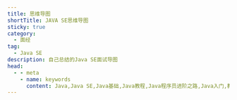 ```yaml
---
title: 思维导图
shortTitle: JAVA SE思维导图
sticky: true
category:
  - 面经
tag:
  - Java SE
description: 自己总结的Java SE面试导图
head:
  - - meta
    - name: keywords
      content: Java,Java SE,Java基础,Java教程,Java程序员进阶之路,Java入门,教程,复盘Java基础知识,Java随笔,复盘Java基础知识, 一份详细的Java面试基础知识, 一篇文章搞懂Java SE
---
```


<iframe
  :src="$withBase('/思维导图.html')"
  width="100%"
  height="400"
  frameborder="0"
  scrolling="No"
  leftmargin="0"
  topmargin="0"
/>

# 面试导图

## Java SE

### 是什么（概念）

- Java是一门面向对象的编程语言，继承了C++的幼优点，舍弃了C++的多继承与指针的难点，因此Java是一门功能强大且容易上手的编程语言。

  - Java是一门面向对象的编程语言，不仅吸收了C++的优点，还舍弃了C++的多继承与指针的难点，因此Java具有功能强大且容易上手的编程语言。

### 怎么样（特点）

- 面向对象

  - 封装、继承、多态

- 跨平台？原理

  - Write once，run anywhere

- 支持多线程

  - 内置多线程机制，无需调用操作系统的多线程功能进行功能设计

- 编译与解释并存

  - 高级编程语言按照程序的执行方式分为编译形和解释形，编译型就好比把外国文献先全部翻译再阅读，解释型就好比逐行翻译有，阅读后再翻译。为什么说Java是编译与解释并存？引文Java程序需要先编译成字节码.class文件，然后平台JVM将字节码解释成平台可识别的机器码，操作系统运行。

    - 扩展：

      - 动态类型语言

        - 只有在运行期间才会检查变量的数据类型，该类语言会在变量的第一次赋值时将数据类型记录下来。代表语言：Python、Ruby、PHP、JS

      - 静态类型语言

        - 编译期间进行数据类型检查，不通过则无法运行。该类语言必须先声明数据类型，分配好内存空间。代表语言：C、C++、Java、Object-C 

      - 强类型语言

        - 含义：强制数据类型定义的语言，一旦变量声明，转换数据类型需要强制转换。代表语言：Java、C#、Python、Ruby、Object-C

      - 弱类型语言

        - 含义：允许隐式类型转换，例如：int + float = float。代表语言：JS、PHP、C、C++

      - 引申：编译型语言vs解释性语言

        - 编译型语言有一个专门的编译过程，优点：运行时无需再次编译，执行效率高；缺点：依赖编译器，跨平台性差。
        - 解释性语言运行前无需编译，优点：运行时逐行解释再运行，跨平台性好；缺点：执行效率低。注：语言都是解释性语言。

- JVM、JDK、JRE的区别

  - jdk包含jre、jre包含jvm

- 字节码？什么好处

  - 字节码是Java程序经过编译之后产生的。class文件，可以直接被jvm识别并运行，从而能够跨平台运行

### 基础语法

- 数据类型

  - 基本数据类型

    - 整型

      - byte、short、int、long

    - 浮点型

      - float、double

    - 字符型

      - char

    - 布尔型

      - boolean

  - 引用数据类型

    - class
    - interface
    - 数组

  - 类型转换

    - 自动转换

      - 小杯水可以倒进大杯子，大杯水倒进小杯子就可能会溢出。案例1：float num1 = 1.2，在Java中float浮点型类型变量的声明要在数字的末尾加上f或F，否则属于双精度double类型，下转上会造成精度损失，正确写法：float num1 = 1.2F。

    - 强制转换

      - 对于上述解决方案，还可以进行强制类型转换：float num = (float)1.1;  案例2：short num2 = 1； num2  = num2 + 1;此时编译器会进行报错，我们一般的解决办法是进行强转，或者：short num2 = 1;  num2 += 1,这其实其中num2 += 1，有隐含的强制类型转换。

- 自动拆箱/装箱

  - 装箱：Integer i = 10，把整型10装箱为Integer
    拆箱：把i再赋值给int，int n = i；

- 运算符与位运算

  - &

    - 逻辑与（短路与：全1为1,有0为0）

      - 算法引申：逻辑与可以用来判断奇偶数、是否为2的n次方的数，奇数的二进制末尾肯定为1，偶数的二进制末尾一定是0。例如：7(D) = 111(B), 所以7&1 == 0。
        结论：
        public static boolean check(int m){
        return (m&1)==1;
        }

  - &&

    - 短路与运算：跟&差别很大：
      a == 1 && b == 2，如果a == 1不成立，那么直接短路，右边不计算，很多时候都会用到

      - 引申：| 与||

        - 逻辑或（|）和短路（||）的差别亦是如此

  - ++a和a++

    - 涉及到JVM的工作原理：对于a++来说，先创建一个临时变量，然后自增加1，若进行a = i++赋值，a取到的是临时变量的值。

- 语句特点

  - switch（电闸原理）作用域

    - Java5 以前 switch(expr)中，expr 只能是 byte、short、char、int。
      从 Java 5 开始，Java 中引入了枚举类型， expr 也可以是 enum 类型。
      从 Java 7 开始，expr 还可以是字符串(String)，但是长整型(long)在目前所有的版本中都是不可以的。

  - break、continue、return

    - 

### 面向对象

- 面向对象与面向过程

  - 面向对象：纪传体史记

    - 典例：Java，万物皆对象，Java自带了许多封装好的方法，方便我们调用。面向对象加强了代码的重用，屏蔽差异性。 

  - 面向过程：编年体左转

    - 典例：C，对于每一个功能，需要编写函数进行一步一步的实现。使用的时候再一步一步调用。

- 三大特性

  - 封装

    - 封装把一个对象的属性私有化，同时提供一些可以被外界访问的属性的方法。

  - 继承

    - 新的类可以继承已有的类，Class A extends Class B,A拥有B的所有属性与方法，但是无法访问私有属性

  - 多态

    - 多态的体现就在于继承与接口，可以实现同一个方法speak()被不同类型的对象调用，但是根据对象的实际类型，会产生不同的行为。

      - class Animal{
        public void speak(){
                Syetem.out.println("动物叫");
        }
        }
        class cat extends Animal{
        public void speak{
                Syetem.out.println("cat叫");
        }
        }
        class dog extends Animal{
        public void speak{
                Syetem.out.println("dog叫");
        }
        }

- 重载与重写的区别

  - 都是实现多态的方式：重载也叫方法重载，是同方法名，有着不同的参数，实现了不同的行为方法的我实现，例如实现不同数据类型的运算。

- 访问修饰符的区别

  - 访问修饰符：public、protected、private

- this关键字
- 抽象类和接口的区别
- 成员变量与局部变量的区别
- 静态变量与实例变量的区别
- 静态方法与实例方法的区别
- final、finally、finalize关键字的作用
- ==和equals的区别
- hashCode与equals
- Java是值传递还是引用传递
- 深拷贝与浅拷贝
- Java创建对象有几种方式

### String

### Integer

### Object

### 异常处理

### I/O

### 序列化

### 泛型

### 注解

### 反射

### JDK8新特性

### Lambdb表达式

### Optional

### Stream流

## Java集合框架

## Java并发编程

## JVM

## Spring

## Redis

## 分布式

## RocketMQ

## 计算机网络

## 操作系统

## MySQL

## MyBatis

